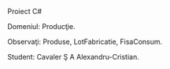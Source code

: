 Proiect C#

Domeniul: Producţie.

Observaţi: Produse, LotFabricatie, FisaConsum.

Student: Cavaler Ş A Alexandru-Cristian.
